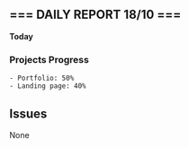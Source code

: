 ## === DAILY REPORT 18/10 ===

**Today**

### Projects Progress

    - Portfolio: 50%
    - Landing page: 40%

## Issues

None
